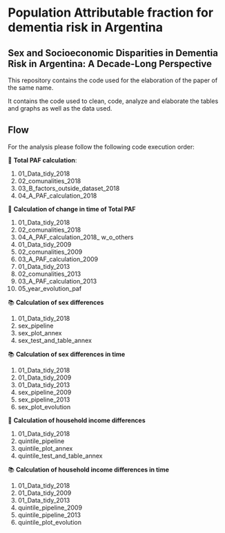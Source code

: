 # Population Attributable fraction for dementia risk in Argentina
## Sex and Socioeconomic Disparities in Dementia Risk in Argentina: A Decade-Long Perspective

This repository contains the code used for the elaboration of the paper of the same name.

It contains the code used to clean, code, analyze and elaborate the tables and graphs as well as the data used.



## Flow
For the analysis please follow the following code execution order:

:closed_book: **Total PAF calculation**:
1. 01_Data_tidy_2018
2. 02_comunalities_2018
3. 03_B_factors_outside_dataset_2018
4. 04_A_PAF_calculation_2018

:orange_book: **Calculation of change in time of Total PAF**
1. 01_Data_tidy_2018
2. 02_comunalities_2018
3. 04_A_PAF_calculation_2018_ w_o_others
4. 01_Data_tidy_2009
5. 02_comunalities_2009
7. 03_A_PAF_calculation_2009
4. 01_Data_tidy_2013
5. 02_comunalities_2013
7. 03_A_PAF_calculation_2013
8. 05_year_evolution_paf

:books: **Calculation of sex differences**
1. 01_Data_tidy_2018
2. sex_pipeline
3. sex_plot_annex
4. sex_test_and_table_annex

:books: **Calculation of sex differences in time**
1. 01_Data_tidy_2018
2. 01_Data_tidy_2009
3. 01_Data_tidy_2013
4. sex_pipeline_2009
5. sex_pipeline_2013
6. sex_plot_evolution

:notebook: **Calculation of household income differences**
1. 01_Data_tidy_2018
2. quintile_pipeline
3. quintile_plot_annex
4. quintile_test_and_table_annex

:books: **Calculation of  household income differences in time**
1. 01_Data_tidy_2018
2. 01_Data_tidy_2009
3. 01_Data_tidy_2013
4. quintile_pipeline_2009
5. quintile_pipeline_2013
6. quintile_plot_evolution
